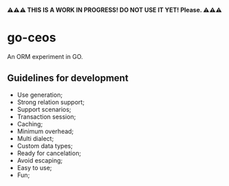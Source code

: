 **:warning::warning::warning: THIS IS A WORK IN PROGRESS! DO NOT USE IT YET! Please. :warning::warning::warning:**

# go-ceos

An ORM experiment in GO.

## Guidelines for development

* Use generation;
* Strong relation support;
* Support scenarios;
* Transaction session;
* Caching;
* Minimum overhead;
* Multi dialect;
* Custom data types;
* Ready for cancelation;
* Avoid escaping;
* Easy to use;
* Fun;